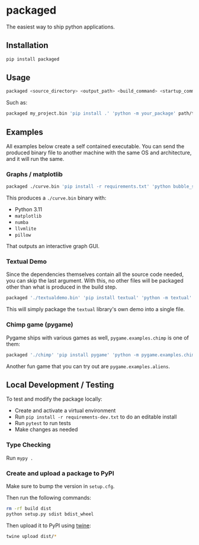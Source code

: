 # packaged

The easiest way to ship python applications.

## Installation

```bash
pip install packaged
```

## Usage

```bash
packaged <source_directory> <output_path> <build_command> <startup_command>
```

Such as:

```bash
packaged my_project.bin 'pip install .' 'python -m your_package' path/to/project
```

## Examples

All examples below create a self contained executable. You can send the produced
binary file to another machine with the same OS and architecture, and it will
run the same.

### Graphs / matplotlib

```bash
packaged ./curve.bin 'pip install -r requirements.txt' 'python bubble_sort_curve.py' ./example/matplotlib
```

This produces a `./curve.bin` binary with:

- Python 3.11
- `matplotlib`
- `numba`
- `llvmlite`
- `pillow`

That outputs an interactive graph GUI.

### Textual Demo

Since the dependencies themselves contain all the source code needed, you can
skip the last argument. With this, no other files will be packaged other than
what is produced in the build step.

```bash
packaged './textualdemo.bin' 'pip install textual' 'python -m textual'
```

This will simply package the `textual` library's own demo into a single file.

### Chimp game (pygame)

Pygame ships with various games as well, `pygame.examples.chimp` is one of them:

```bash
packaged './chimp' 'pip install pygame' 'python -m pygame.examples.chimp'
```

Another fun game that you can try out are `pygame.examples.aliens`.

## Local Development / Testing

To test and modify the package locally:

- Create and activate a virtual environment
- Run `pip install -r requirements-dev.txt` to do an editable install
- Run `pytest` to run tests
- Make changes as needed

### Type Checking

Run `mypy .`

### Create and upload a package to PyPI

Make sure to bump the version in `setup.cfg`.

Then run the following commands:

```bash
rm -rf build dist
python setup.py sdist bdist_wheel
```

Then upload it to PyPI using [twine](https://twine.readthedocs.io/en/latest/#installation):

```bash
twine upload dist/*
```

